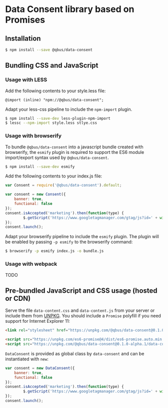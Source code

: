 # Data Consent library based on Promises

## Installation

```bash
$ npm install --save @qbus/data-consent
```

## Bundling CSS and JavaScript

### Usage with LESS

Add the following contents to your style.less file:

```less
@import (inline) "npm://@qbus/data-consent";
```

Adapt your less-css pipeline to include the `npm-import` plugin.

```bash
$ npm install --save-dev less-plugin-npm-import
$ lessc --npm-import style.less stlye.css
```


### Usage with browserify

To bundle `@qbus/data-consent` into a javascript bundle created with browserify,
the `esmify` plugin is required to support the ES6 module import/export syntax
used by `@qbus/data-consent`.

```bash
$ npm install --save-dev esmify
```

Add the following contents to your index.js file:

```js
var Consent = require('@qbus/data-consent').default;

var consent = new Consent({
    banner: true,
    functional: false
});
consent.isAccepted('marketing').then(function(type) {
        $.getScript('https://www.googletagmanager.com/gtag/js?id=' + window.gatid);
});
consent.launch();
```

Adapt your browserify pipeline to include the `esmify` plugin.
The plugin will be enabled by passing `-p esmify` to the browserify command:


```bash
$ browserify -p esmify index.js -o bundle.js
```


### Usage with webpack

TODO

## Pre-bundled JavaScript and CSS usage (hosted or CDN)

Serve the file `data-content.css` and `data-content.js` from your server or include them from
[UNPKG](https://unpkg.com/@qbus/data-consent/).
You should include a `Promise` polyfill if you need support for Internet Explorer 11:

```html
<link rel="stylesheet" href="https://unpkg.com/@qbus/data-consent@0.1.0-alpha.1/data-consent.css">

<script src="https://unpkg.com/es6-promise@4/dist/es6-promise.auto.min.js"></script>
<script src="https://unpkg.com/@qbus/data-consent@0.1.0-alpha.1/data-consent.min.js"></script>
```

`DataConsent` is provided as global class by `data-consent` and can be instantiated with `new`:

```js
var consent = new DataConsent({
    banner: true,
    functional: false
});
consent.isAccepted('marketing').then(function(type) {
        $.getScript('https://www.googletagmanager.com/gtag/js?id=' + window.gatid);
});
consent.launch();
```
